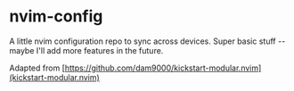 # nvim-config

A little nvim configuration repo to sync across devices. Super basic stuff -- maybe I'll add more features in the future. 


Adapted from [https://github.com/dam9000/kickstart-modular.nvim](kickstart-modular.nvim) 
